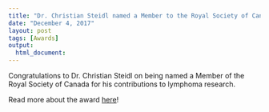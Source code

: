 ```yaml
---
title: "Dr. Christian Steidl named a Member to the Royal Society of Canada"
date: "December 4, 2017"
layout: post
tags: [Awards]
output:
  html_document:
---
```


Congratulations to Dr. Christian Steidl on being named a Member of the Royal Society of Canada for his contributions to lymphoma research.

Read more about the award [here](http://www.bccancer.bc.ca/about/news-stories/stories/dr-christin-steidl-named-a-fellow-to-the-royal-society-of-canada)!
